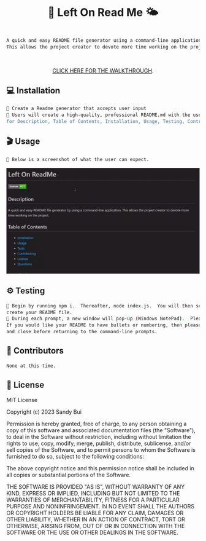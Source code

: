 <h1 align="center">🌈 Left On Read Me 🌤️</h1>

```sh

A quick and easy README file generator using a command-line application.
This allows the project creator to devote more time working on the project.
```
<br> <!-- Double line break for creating a line break -->

<p align="center"><a href="https://drive.google.com/file/d/15utNK79ylMmem69gUqALEj_OoDC4zDhS/view">CLICK HERE FOR THE WALKTHROUGH</a>.</p>

## 💻 Installation

```sh
🔹 Create a Readme generator that accepts user input
🔹 Users will create a high-quality, professional README.md with the user's project title and sections
for Description, Table of Contents, Installation, Usage, Testing, Contributors, License, and Questions
```
## 🎬 Usage

```sh
🤩 Below is a screenshot of what the user can expect.
```
![Sample README.md](/Develop/utils/readme_screenshot.png)

## ⚙️ Testing

```sh
🔹 Begin by running npm i.  Thereafter, node index.js.  You will then see the command line prompts needed to
create your README file.
🔹 During each prompt, a new window will pop-up (Windows NotePad).  Please input the required information.
If you would like your README to have bullets or numbering, then please include in NotePad.  Please file, save,
and close before returning to the command-line prompts.
```

## 🤝 Contributors

```sh
None at this time.
```

## 📝 License

MIT License

Copyright (c) 2023 Sandy Bui

Permission is hereby granted, free of charge, to any person obtaining a copy of this software and associated documentation files (the "Software"), to deal in the Software without restriction, including without limitation the rights to use, copy, modify, merge, publish, distribute, sublicense, and/or sell copies of the Software, and to permit persons to whom the Software is furnished to do so, subject to the following conditions:

The above copyright notice and this permission notice shall be included in all copies or substantial portions of the Software.

THE SOFTWARE IS PROVIDED "AS IS", WITHOUT WARRANTY OF ANY KIND, EXPRESS OR IMPLIED, INCLUDING BUT NOT LIMITED TO THE WARRANTIES OF MERCHANTABILITY, FITNESS FOR A PARTICULAR PURPOSE AND NONINFRINGEMENT. IN NO EVENT SHALL THE AUTHORS OR COPYRIGHT HOLDERS BE LIABLE FOR ANY CLAIM, DAMAGES OR OTHER LIABILITY, WHETHER IN AN ACTION OF CONTRACT, TORT OR OTHERWISE, ARISING FROM, OUT OF OR IN CONNECTION WITH THE SOFTWARE OR THE USE OR OTHER DEALINGS IN THE SOFTWARE.

